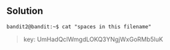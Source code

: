 ## Solution

``` Shell
bandit2@bandit:~$ cat "spaces in this filename"
```

> key:
UmHadQclWmgdLOKQ3YNgjWxGoRMb5luK